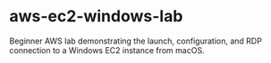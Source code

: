 # aws-ec2-windows-lab
Beginner AWS lab demonstrating the launch, configuration, and RDP connection to a Windows EC2 instance from macOS.
